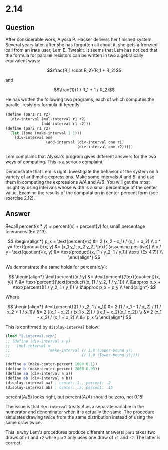 # 2.14

## Question

After considerable work, Alyssa P. Hacker delivers her finished system. Several years later, after she has forgotten all about it, she gets a frenzied call from an irate user, Lem E. Tweakit. It seems that Lem has noticed that the formula for parallel resistors can be written in two algebraically equivalent ways:

$$\frac{R_1 \cdot R_2}{R_1 + R_2}$$

and

$$\frac{1}{1 / R_1 + 1 / R_2}$$

He has written the following two programs, each of which computes the parallel-resistors formula differently:

```scheme
(define (par1 r1 r2)
  (div-interval (mul-interval r1 r2)
                (add-interval r1 r2)))
(define (par2 r1 r2)
  (let ((one (make-interval 1 1)))
    (div-interval one
                  (add-interval (div-interval one r1)
                                (div-interval one r2)))))
```

Lem complains that Alyssa's program gives different answers for the two ways of computing. This is a serious complaint.

Demonstrate that Lem is right. Investigate the behavior of the system on a variety of arithmetic expressions. Make some intervals $A$ and $B$, and use them in computing the expressions $A/A$ and $A/B$. You will get the most insight by using intervals whose width is a small percentage of the center value. Examine the results of the computation in center-percent form (see exercise 2.12).

## Answer

Recall $\text{percent}(x * y) \approx \text{percent}(x) + \text{percent}(y)$ for small percentage tolerances (Ex 2.13).

$$
\begin{align*}
p_x = \text{percent}(x) &= 2 (x_2 - x_1) / (x_1 + x_2) \\
x * y= \text{product}(x, y) &= [x_1 y_1, x_2 y_2] \text{ (assuming positive)} \\
x / y= \text{quotient}(x, y) &= \text{product}(x, [1 / y_2, 1 / y_1]) \text{ (Ex 4.7)} \\
\end{align*}
$$

We demonstrate the same holds for $\text{percent}(x / y)$:

$$
\begin{align*}
\text{percent}(x / y) &= \text{percent}(\text{quotient}(x, y)) \\
&= \text{percent}(\text{product}(x, [1 / y_2, 1 / y_1])) \\
&\approx p_x + \text{percent}([1 / y_2, 1 / y_1]) \\
&\approx p_x + p_y \\
\end{align*}
$$

Where

$$
\begin{align*}
\text{percent}([1 / x_2, 1 / x_1]) &= 2 (1 / x_1 - 1 / x_2) / (1 / x_2 + 1 / x_1)\\
&= 2 ((x_1 - x_2) / (x_1 x_2)) / ((x_1 + x_2)(x_1 x_2)) \\
&= 2 (x_1 - x_2) / (x_1 + x_2) \\ &= p_x \\
\end{align*}
$$

This is confirmed by `display-interval` below:

```scheme
(load "2.interval.scm")
;; (define (div-interval x y)
;;   (mul-interval x
;;                 (make-interval (/ 1.0 (upper-bound y))
;;                                (/ 1.0 (lower-bound y)))))

(define a (make-center-percent 1000 0.1))
(define b (make-center-percent 2000 0.05))
(define aa (div-interval a a))
(define ab (div-interval a b))
(display-interval aa) ; center: 1., percent: .2
(display-interval ab) ; center: .5, percent: .15
```

$\text{percent}(A/B)$ looks right, but $\text{percent}(A/A)$ should be zero, not 0.15!

The issue is that `div-interval` treats $A$ as a separate variable in the numerator and denominator when it is actually the same. The procedure simulates drawing twice from the same distribution instead of using the same draw twice.

This is why Lem's procedures produce different answers: `par1` takes two draws of `r1` and `r2` while `par2` only uses one draw of `r1` and `r2`. The latter is correct.

